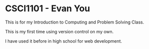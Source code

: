 # CSCI1101 - Evan You

This is for my Introduction to Computing and Problem Solving Class.

This is my first time using version control on my own. 

I have used it before in high school for web development. 
